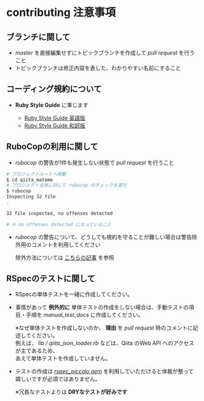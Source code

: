 # contributing 注意事項

## ブランチに関して
* *master* を直接編集せずにトピックブランチを作成して *pull request* を行うこと
* トピックブランチは修正内容を表した、わかりやすい名前にすること

## コーディング規約について

* **Ruby Style Guide** に準じます

    * [Ruby Style Guide 英語版](https://github.com/bbatsov/ruby-style-guide)
    * [Ruby Style Guide 和訳版](https://github.com/fortissimo1997/ruby-style-guide/blob/japanese/README.ja.md)

## RuboCopの利用に関して
* *rubocop* の警告が1件も発生しない状態で *pull request* を行うこと

~~~bash
# プロジェクトルートへ移動
$ cd qiita_matome
# プロジェクト全体に対して rubocop のチェックを実行
$ rubocop
Inspecting 32 file
.

32 file inspected, no offenses detected

# ※ no offenses detected になっていること
~~~

* *rubocop* の警告について、どうしても規約を守ることが難しい場合は警告除外用のコメントを利用してください

    除外方法については [こちらの記事](http://qiita.com/tbpgr/items/a9000c5c6fa92a46c206) を参照

## RSpecのテストに関して
* RSpecの単体テストを一緒に作成してください。
* 事情があって **例外的に** 単体テストの作成をしない場合は、手動テストの項目・手順を *manual_test_docs* に作成してください。

    ※なぜ単体テストを作成しないのか、 **理由** を *pull request* 時のコメントに記述してください。  
    例えば、 *lib / qiita_json_loader.rb* などは、Qiita のWeb API へのアクセスが主であるため、  
    あえて単体テストを作成していません。  

* テストの作成は [*rspec_piccolo gem*](https://github.com/tbpgr/rspec_piccolo) を利用していただけると体裁が整って嬉しいですが必須ではありません。

    ※冗長なテストよりは **DRYなテストが好みです**